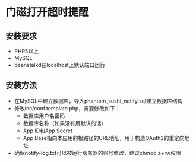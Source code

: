 # 门磁打开超时提醒

## 安装要求

- PHP5以上
- MySQL
- beanstalkd在localhost上默认端口运行

## 安装方法

- 在MySQL中建立数据库，导入phantom_sushi_notify.sql建立数据库结构
- 修改inc/conf.template.php，需要修改如下：
    - 数据库用户名密码
    - 数据库名称（如果没有用默认的话）
    - App ID和App Secret
    - App Base指向本应用的根路径的URL地址，用于构造OAuth2的重定向地址
- 确保notify-log.txt可以被运行服务器的账号修改，建议chmod a+rw权限
